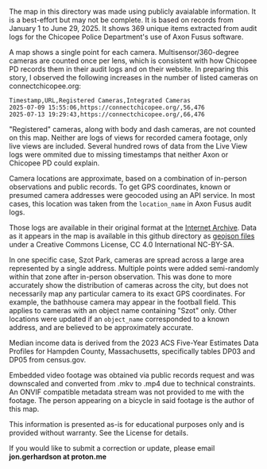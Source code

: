 The map in this directory was made using publicly avaialable information. It is a best-effort but may not be complete. It is based on records from January 1 to June 29, 2025. It shows 369 unique items extracted from audit logs for the Chicopee Police Department's use of Axon Fusus software. 


A map shows a single point for each camera. Multisensor/360-degree cameras are counted once per lens, which is consistent with how Chicopee PD records them in their audit logs and on their website. In preparing this story, I observed the following increases in the number of listed cameras on connectchicopee.org:
```
Timestamp,URL,Registered Cameras,Integrated Cameras
2025-07-09 15:55:06,https://connectchicopee.org/,56,476
2025-07-13 19:29:43,https://connectchicopee.org/,66,476
```
"Registered" cameras, along with body and dash cameras, are not counted on this map. Neither are logs of views for recorded camera footage, only live views are included. Several hundred rows of data from the Live View logs were ommited due to missing timestamps that neither Axon or Chicopee PD could explain. 

Camera locations are approximate, based on a combination of in-person observations and public records. To get GPS coordinates, known or presumed camera addresses were geocoded using an API service. In most cases, this location was taken from the ```location_name``` in Axon Fusus audit logs. 

Those logs are available in their original format at the [Internet Archive](https://archive.org/details/fusus-audit-export-live-view-may-june-2025). Data as it appears in the map is available in this github directory as [geojson files](https://github.com/JonGerhardson/JonGerhardson.github.io/blob/main/irene/camera_map_points.geojson) under a Creative Commons License, CC 4.0 International NC-BY-SA. 

In one specific case, Szot Park, cameras are spread across a large area represented by a single address. Multiple points were added semi-randomly within that zone after in-person observation. This was done to more accurately show the distribution of cameras across the city, but does not necessarily map any particular camera to its exact GPS coordinates. For example, the bathhouse camera may appear in the football field. This applies to cameras with an object name containing "Szot" only. Other locations were updated if an ```object_name``` corresponded to a known address, and are believed to be approximately accurate. 

Median income data is derived from the 2023 ACS Five-Year Estimates Data Profiles for Hampden County, Massachusetts, specifically tables DP03 and DP05 from census.gov.

Embedded video footage was obtained via public records request and was downscaled and converted from .mkv to .mp4 due to technical constraints. An ONVIF compatible metadata stream was not provided to me with the footage. The person appearing on a bicycle in said footage is the author of this map.

This information is presented as-is for educational purposes only and is provided without warranty. See the License for details.

If you would like to submit a correction or update, please email **jon.gerhardson at proton.me**
